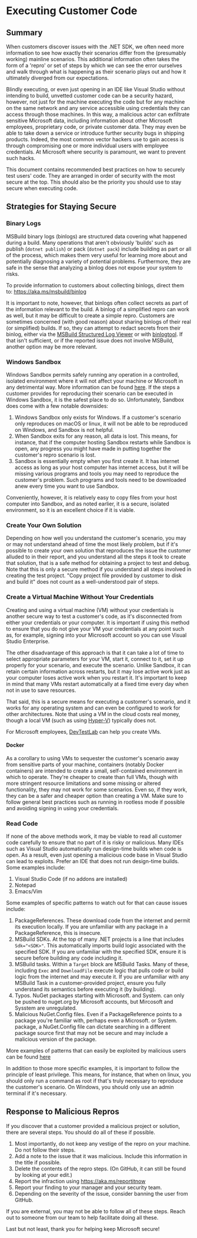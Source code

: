 # Executing Customer Code

## Summary

When customers discover issues with the .NET SDK, we often need more information to see how exactly their scenarios differ from the (presumably working) mainline scenarios. This additional information often takes the form of a 'repro' or set of steps by which we can see the error ourselves and walk through what is happening as their scenario plays out and how it ultimately diverged from our expectations.

Blindly executing, or even just opening in an IDE like Visual Studio without intending to build, unvetted customer code can be a security hazard, however, not just for the machine executing the code but for any machine on the same network and any service accessible using credentials they can access through those machines. In this way, a malicious actor can exfiltrate sensitive Microsoft data, including information about other Microsoft employees, proprietary code, or private customer data. They may even be able to take down a service or introduce further security bugs in shipping products. Indeed, the most common vector hackers use to gain access is through compromising one or more individual users with employee credentials. At Microsoft where security is paramount, we want to prevent such hacks.

This document contains recommended best practices on how to securely test users' code. They are arranged in order of security with the most secure at the top. This should also be the priority you should use to stay secure when executing code.

## Strategies for Staying Secure

### Binary Logs

MSBuild binary logs (binlogs) are structured data covering what happened during a build. Many operations that aren't obviously 'builds' such as publish (`dotnet publish`) or pack (`dotnet pack`) include building as part or all of the process, which makes them very useful for learning more about and potentially diagnosing a variety of potential problems. Furthermore, they are safe in the sense that analyzing a binlog does not expose your system to risks.

To provide information to customers about collecting binlogs, direct them to:
https://aka.ms/msbuild/binlog

It is important to note, however, that binlogs often collect secrets as part of the information relevant to the build. A binlog of a simplified repro can work as well, but it may be difficult to create a simple repro. Customers are sometimes concerned (with good reason) about sharing binlogs of their real (or simplified) builds. If so, they can attempt to redact secrets from their binlog, either via the [MSBuild Structured Log Viewer](https://msbuildlog.com/#redaction) or with [binlogtool](https://www.nuget.org/packages/binlogtool). If that isn't sufficient, or if the reported issue does not involve MSBuild, another option may be more relevant.

### Windows Sandbox

Windows Sandbox permits safely running any operation in a controlled, isolated environment where it will not affect your machine or Microsoft in any detrimental way. More information can be found [here](https://learn.microsoft.com/windows/security/application-security/application-isolation/windows-sandbox/windows-sandbox-overview). If the steps a customer provides for reproducing their scenario can be executed in Windows Sandbox, it is the safest place to do so. Unfortunately, Sandbox does come with a few notable downsides:
1. Windows Sandbox only exists for Windows. If a customer's scenario only reproduces on macOS or linux, it will not be able to be reproduced on Windows, and Sandbox is not helpful.
2. When Sandbox exits for any reason, all data is lost. This means, for instance, that if the computer hosting Sandbox restarts while Sandbox is open, any progress you might have made in putting together the customer's repro scenario is lost.
3. Sandbox is essentially empty when you first create it. It has internet access as long as your host computer has internet access, but it will be missing various programs and tools you may need to reproduce the customer's problem. Such programs and tools need to be downloaded anew every time you want to use Sandbox.

Conveniently, however, it is relatively easy to copy files from your host computer into Sandbox, and as noted earlier, it is a secure, isolated environment, so it is an excellent choice if it is viable.

### Create Your Own Solution

Depending on how well you understand the customer's scenario, you may or may not understand ahead of time the most likely problem, but if it's possible to create your own solution that reproduces the issue the customer alluded to in their report, and you understand all the steps it took to create that solution, that is a safe method for obtaining a project to test and debug. Note that this is only a secure method if you understand all steps involved in creating the test project. "Copy project file provided by customer to disk and build it" does not count as a well-understood pair of steps.

### Create a Virtual Machine Without Your Credentials

Creating and using a virtual machine (VM) without your credentials is another secure way to test a customer's code, as it's disconnected from either your credentials or your computer. It is important if using this method to ensure that you do not give your VM your credentials at any point such as, for example, signing into your Microsoft account so you can use Visual Studio Enterprise.

The other disadvantage of this approach is that it can take a lot of time to select appropriate parameters for your VM, start it, connect to it, set it up properly for your scenario, and execute the scenario. Unlike Sandbox, it can retain certain information across restarts, but it may lose active work just as your computer loses active work when you restart it. It's important to keep in mind that many VMs restart automatically at a fixed time every day when not in use to save resources.

That said, this is a secure means for executing a customer's scenario, and it works for any operating system and can even be configured to work for other architectures. Note that using a VM in the cloud costs real money, though a local VM (such as using [Hyper-V](https://learn.microsoft.com/windows-server/virtualization/hyper-v/get-started/create-a-virtual-machine-in-hyper-v)) typically does not.

For Microsoft employees, [DevTestLab](https://ms.portal.azure.com/#browse/Microsoft.Compute%2FVirtualMachines) can help you create VMs.

#### Docker

As a corollary to using VMs to sequester the customer's scenario away from sensitive parts of your machine, containers (notably Docker containers) are intended to create a small, self-contained environment in which to operate. They're cheaper to create than full VMs, though with more stringent resource limitations and some missing or altered functionality, they may not work for some scenarios. Even so, if they work, they can be a safer and cheaper option than creating a VM. Make sure to follow general best practices such as running in rootless mode if possible and avoiding signing in using your credentials.

### Read Code

If none of the above methods work, it may be viable to read all customer code carefully to ensure that no part of it is risky or malicious. Many IDEs such as Visual Studio automatically run design-time builds when code is open. As a result, even just opening a malicious code base in Visual Studio can lead to exploits. Prefer an IDE that does not run design-time builds. Some examples include:
1. Visual Studio Code (if no addons are installed)
2. Notepad
3. Emacs/Vim

Some examples of specific patterns to watch out for that can cause issues include:
1. PackageReferences. These download code from the internet and permit its execution locally. If you are unfamiliar with any package in a PackageReference, this is insecure.
2. MSBuild SDKs. At the top of many .NET projects is a line that includes `Sdk="<SDK>"`. This automatically imports build logic associated with the specified SDK. If you are unfamiliar with the specified SDK, ensure it is secure before building any code including it.
3. MSBuild tasks. Within a `Target` block are MSBuild Tasks. Many of these, including `Exec` and `DownloadFile` execute logic that pulls code or build logic from the internet and may execute it. If you are unfamiliar with any MSBuild Task in a customer-provided project, ensure you fully understand its semantics before executing it (by building).
4. Typos. NuGet packages starting with Microsoft. and System. can only be pushed to nuget.org by Microsoft accounts, but Mircosoft and Sysstem are unregulated.
5. Malicious NuGet.Config files. Even if a PackageReference points to a package you're familiar with, perhaps even a Microsoft. or System. package, a NuGet.Config file can dictate searching in a different package source first that may not be secure and may include a malicious version of the package.

More examples of patterns that can easily be exploited by malicious users can be found [here](https://aka.ms/msbuild-security-documentation)

In addition to those more specific examples, it is important to follow the principle of least privilege. This means, for instance, that when on linux, you should only run a command as root if that's truly necessary to reproduce the customer's scenario. On Windows, you should only use an admin terminal if it's necessary.

## Response to Malicious Repros

If you discover that a customer provided a malicious project or solution, there are several steps. You should do all of these if possible.

1. Most importantly, do not keep any vestige of the repro on your machine. Do not follow their steps.
2. Add a note to the issue that it was malicious. Include this information in the title if possible.
3. Delete the contents of the repro steps. (On GitHub, it can still be found by looking at your edit.)
4. Report the infraction using https://aka.ms/reportitnow
5. Report your finding to your manager and your security team.
6. Depending on the severity of the issue, consider banning the user from GitHub.

If you are external, you may not be able to follow all of these steps. Reach out to someone from our team to help facilitate doing all these.

Last but not least, thank you for helping keep Microsoft secure!